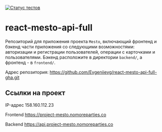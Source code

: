 [![Статус тестов](../../actions/workflows/tests.yml/badge.svg)](../../actions/workflows/tests.yml)

# react-mesto-api-full
Репозиторий для приложения проекта `Mesto`, включающий фронтенд и бэкенд части приложения со следующими возможностями: авторизации и регистрации пользователей, операции с карточками и пользователями. Бэкенд расположите в директории `backend/`, а фронтенд - в `frontend/`.

Адрес репозитория: https://github.com/Evgeniievg/react-mesto-api-full-gha.git

## Ссылки на проект

IP-адрес 158.160.112.23

Frontend https://project-mesto.nomoreparties.co

Backend https://api.project-mesto.nomoreparties.co
